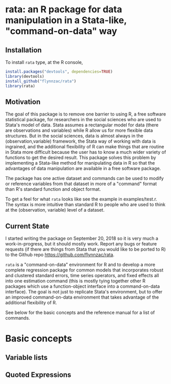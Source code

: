 # rata: an R package for data manipulation in a Stata-like, "command-on-data" way

## Installation

To install `rata` type, at the R console,
```R
install.packages("devtools", dependencies=TRUE)
library(devtools)
install_github("flynnzac/rata")
library(rata)
```

## Motivation
The goal of this package is to remove one barrier to using R, a free software statistical package, for researchers in the social sciences who are used to Stata's model of data.  Stata assumes a rectangular model for data (there are observations and variables) while R allow us for more flexible data structures. But in the social sciences, data is almost always in the (observation,variable) framework, the Stata way of working with data is ingrained, and the additional flexibility of R can make things that are routine in Stata more difficult because the user has to know a much wider variety of functions to get the desired result.  This package solves this problem by implementing a Stata-like method for manipulating data in R so that the advantages of data manipulation are available in a free software package. 

The package has one active dataset and commands can be used to modify or reference variables from that dataset in more of a "command" format than R's standard function and object format. 

To get a feel for what `rata` looks like see the example in examples/test.r. The syntax is more intuitive than standard R to people who are used to think at the (observation, variable) level of a dataset.

## Current State

I started writing the package on September 20, 2018 so it is very much a work-in-progress, but it should mostly work. Report any bugs or feature requests  (if there are things from Stata that you would like to be ported to R) to the Github repo https://github.com/flynnzac/rata.

`rata` is a "command-on-data" environment for R and to develop a more complete regression package for common models that incorporates robust and clustered standard errors, time series operators, and fixed effects all into one estimation command (this is mostly tying together other R packages which use a function-object interface into a command-on-data interface).  The goal is not just to replicate Stata's environment, but to offer an improved command-on-data environment that takes advantage of the additional flexibility of R.

See below for the basic concepts and the reference manual for a list of commands.

# Basic concepts

## Variable lists


## Quoted Expressions
